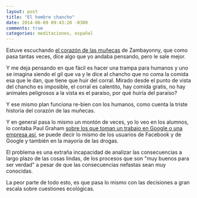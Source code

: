 ```yaml
---
layout: post
title: "El hombre chancho"
date: 2014-06-09 09:43:28 -0300
comments: true
categories: meditaciones, español
---
```


Estuve escuchando [el corazón de las muñecas][1] de Zambayonny, que como
pasa
tantas veces, dice algo que yo andaba pensando, pero le sale mejor.

Y me deja pensando en que fácil es hacer una trampa para humanos y uno se
imagina siendo el gil que va y le dice al chancho que no coma la comida esa que
le dan, que tiene que huir del corral. Mirado desde el punto de vista del
chancho es imposible, el corral es calentito, hay comida gratis, no hay
animales peligrosos a la vista es el paraíso, por qué huiría del paraíso?

Y ese mismo plan funciona re-bien con los humanos, como cuenta la triste
historia del corazón de las muñecas.

Y en general pasa lo mismo un montón de veces, yo lo veo en los alumnos,
lo contaba Paul Graham [sobre los que toman un trabajo en Google o una
empresa así][2], se puede decir lo mismo de los usuarios de Facebook y
de Google y también en la mayoría de las drogas.

El problema es una extraña incapacidad de analizar las consecuencias a largo
plazo de las cosas lindas, de los procesos que son "muy buenos para ser verdad"
a pesar de que las consecuencias nefastas sean muy conocidas.

La peor parte de todo esto, es que pasa lo mismo con las decisiones a
gran escala sobre cuestiones ecológicas.

 [1]: https://www.youtube.com/watch?v=C5YGEZJal6U 'Video'
 [2]: http://paulgraham.es/ensayos/no-estabas-destinado-a-tener-un-jefe.html
